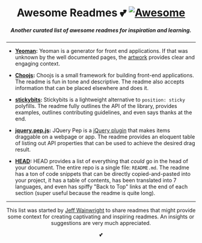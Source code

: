 <h1 align="center">Awesome Readmes 💕 <a href="https://github.com/sindresorhus/awesome"><img alt="Awesome" src="https://cdn.rawgit.com/sindresorhus/awesome/d7305f38d29fed78fa85652e3a63e154dd8e8829/media/badge.svg" /></a></h1>
<h5 align="center">Another curated list of awesome readmes for inspiration and learning.</h5>

---

-  **[Yeoman](https://github.com/yeoman/yeoman):** Yeoman is a generator for front end applications. If that was unknown by the well documented pages, the [artwork](https://github.com/yeoman/media) provides clear and engaging context. 

-  **[Choojs](https://github.com/choojs/choo):** Choojs is a small framework for building front-end applications. The readme is fun in tone and descriptive. The readme also accepts information that can be placed elsewhere and does it.

- **[stickybits](https://github.com/dollarshaveclub/stickybits):** Stickybits is a lightweight alternative to `position: sticky` polyfills. The readme fully outlines the API of the library, provides examples, outlines contributing guidelines, and even says thanks at the end.

-  **[jquery.pep.js](https://github.com/briangonzalez/jquery.pep.js):** JQuery Pep is a [jQuery plugin](https://plugins.jquery.com/) that makes items draggable on a webpage or app. The readme provides an eloquent table of listing out API properties that can be used to achieve the desired drag result.

-  **[HEAD](https://github.com/joshbuchea/HEAD):** HEAD provides a list of everything that *could* go in the head of your document. The entire repo is a single file: `README.md`. The readme has a ton of code snippets that can be directly copied-and-pasted into your project, it has a table of contents, has been translated into 7 languages, and even has spiffy "Back to Top" links at the end of each section (super useful because the readme is quite long).

---

<p align="center">This list was started by <a href="https://github.com/yowainwright">Jeff Wainwright</a> to share readmes that might provide some context for creating captivating and inspiring readmes. An insights or suggestions are very much appreciated.</p>

<p align="center">💕</p>


